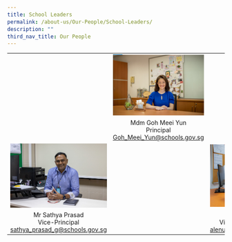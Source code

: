 ```yaml
---
title: School Leaders
permalink: /about-us/Our-People/School-Leaders/
description: ""
third_nav_title: Our People
---
```

| | | |
|:-:|:-:|:-:|
||<img src="/images/About%20Us/Our%20People/School%20Leaders/Goh%20Meei%20Yunn.png" style="width:1000px" />|
||Mdm Goh Meei Yun<br>Principal<br>Goh_Meei_Yun@schools.gov.sg||
|<img src="/images/About%20Us/Our%20People/School%20Leaders/Sathya.jpg" style="width:800px" />||<img src="/images/About%20Us/Our%20People/School%20Leaders/Mdm_Alenus_Lee.jpg" style="width:200px; height:145px" />|
|Mr Sathya Prasad<br>Vice-Principal <br>sathya_prasad_g@schools.gov.sg||Mdm Alenus Lee<br>Vice_Principal Admin<br>alenus_lee@schools.gov.sg|
